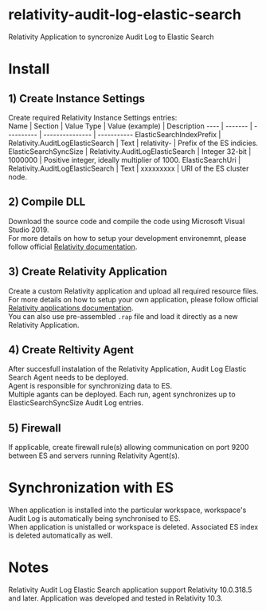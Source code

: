 # relativity-audit-log-elastic-search
Relativity Application to syncronize Audit Log to Elastic Search

# Install
## 1) Create Instance Settings
Create required Relativity Instance Settings entries:  
Name | Section | Value Type | Value (example) | Description
---- | ------- | ---------- | --------------- | -----------
ElasticSearchIndexPrefix | Relativity.AuditLogElasticSearch | Text | relativity- | Prefix of the ES indicies.
ElasticSearchSyncSize | Relativity.AuditLogElasticSearch | Integer 32-bit | 1000000 | Positive integer, ideally multiplier of 1000.
ElasticSearchUri | Relativity.AuditLogElasticSearch | Text | xxxxxxxxx | URI of the ES cluster node.

## 2) Compile DLL
Download the source code and compile the code using Microsoft Visual Studio 2019.  
For more details on how to setup your development environemnt, please follow official [Relativity documentation](https://platform.relativity.com/10.3/index.htm#Relativity_Platform/Setting_up_your_development_environment.htm).

## 3) Create Relativity Application
Create a custom Relativity application and upload all required resource files.  
For more details on how to setup your own application, please follow official [Relativity applications documentation](https://platform.relativity.com/10.3/index.htm#Building_Relativity_applications/Relativity_applications.htm).  
You can also use pre-assembled `.rap` file and load it directly as a new Relativity Application.

## 4) Create Reltivity Agent
After succesfull instalation of the Relativity Application, Audit Log Elastic Search Agent needs to be deployed.  
Agent is responsible for synchronizing data to ES.  
Multiple agants can be deployed. Each run, agent synchronizes up to ElasticSearchSyncSize Audit Log entries.

## 5) Firewall
If applicable, create firewall rule(s) allowing communication on port 9200 between ES and servers running Relativity Agent(s).

# Synchronization with ES
When application is installed into the particular workspace, workspace's Audit Log is automatically being synchronised to ES.  
When application is unistalled or workspace is deleted. Associated ES index is deleted automatically as well.

# Notes
Relativity Audit Log Elastic Search application support Relativity 10.0.318.5 and later.
Application was developed and tested in Relativity 10.3.
